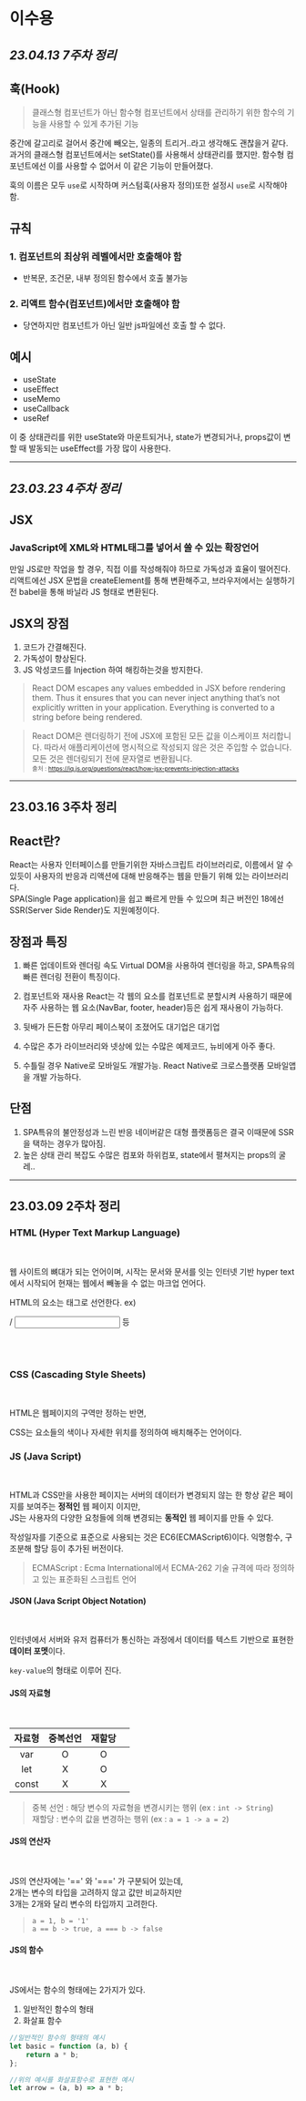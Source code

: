 # **이수용**

## ***23.04.13 7주차 정리***

## 훅(Hook)
>클래스형 컴포넌트가 아닌 함수형 컴포넌트에서 상태를 관리하기 위한 함수의 기능을 사용할 수 있게 추가된 기능

중간에 갈고리로 걸어서 중간에 빼오는, 일종의 트리거..라고 생각해도 괜찮을거 같다. 과거의 클래스형 컴포넌트에서는 setState()를 사용해서 상태관리를 했지만. 함수형 컴포넌트에선 이를 사용할 수 없어서 이 같은 기능이 만들어졌다.  
  
훅의 이름은 모두 `use`로 시작하며 
커스텀훅(사용자 정의)또한 설정시 `use`로 시작해야 함.

## **규칙**

### 1. 컴포넌트의 최상위 레벨에서만 호출해야 함
- 반복문, 조건문, 내부 정의된 함수에서 호출 불가능
### 2. 리액트 함수(컴포넌트)에서만 호출해야 함
- 당연하지만 컴포넌트가 아닌 일반 js파일에선 호출 할 수 없다.

## **예시**
- useState
- useEffect
- useMemo
- useCallback
- useRef  

이 중 상태관리를 위한 useState와 마운트되거나, state가 변경되거나, props값이 변할 때 발동되는 useEffect를 가장 많이 사용한다. 


<hr/>

## ***23.03.23 4주차 정리***

## **JSX**
### JavaScript에 XML와 HTML태그를 넣어서 쓸 수 있는 확장언어

만일 JS로만 작업을 할 경우, 직접 이를 작성해줘야 하므로 가독성과 효율이 떨어진다.  
리액트에선 JSX 문법을 createElement를 통해 변환해주고, 브라우저에서는 실행하기전 babel을 통해 바닐라 JS  형태로 변환된다.  

 ## **JSX의 장점** 
1. 코드가 간결해진다. 
2. 가독성이 향상된다.
3. JS 악성코드를 Injection 하여 해킹하는것을 방지한다.

> React DOM escapes any values embedded in JSX before rendering them. Thus it ensures that you can never inject anything that’s not explicitly written in your application. Everything is converted to a string before being rendered.  

>React DOM은 렌더링하기 전에 JSX에 포함된 모든 값을 이스케이프 처리합니다. 따라서 애플리케이션에 명시적으로 작성되지 않은 것은 주입할 수 없습니다. 모든 것은 렌더링되기 전에 문자열로 변환됩니다.  
<span style="font-size:75%">출처 : https://iq.js.org/questions/react/how-jsx-prevents-injection-attacks</span>

 

<hr/>

## 23.03.16 3주차 정리

## React란?

React는 사용자 인터페이스를 만들기위한 자바스크립트 라이브러리로, 이름에서 알 수 있듯이 사용자의 반응과 리액션에 대해 반응해주는 웹을 만들기 위해 있는 라이브러리다.  
SPA(Single Page application)을 쉽고 빠르게 만들 수 있으며 최근 버전인 18에선 SSR(Server Side Render)도 지원예정이다.

## 장점과 특징
1. 빠른 업데이트와 렌더링 속도
Virtual DOM을 사용하여 렌더링을 하고, SPA특유의 빠른 렌더링 전환이 특징이다.

2. 컴포넌트와 재사용
React는 각 웹의 요소를 컴포넌트로 분할시켜 사용하기 때문에 자주 사용하는 웹 요소(NavBar, footer, header)등은 쉽게 재사용이 가능하다.

3. 뒷배가 든든함
아무리 페이스북이 조졌어도 대기업은 대기업

4. 수많은 추가 라이브러리와 넷상에 있는 수많은 예제코드, 뉴비에게 아주 좋다.

5. 수틀릴 경우 Native로 모바일도 개발가능.
React Native로 크로스플랫폼 모바일앱을 개발 가능하다.

## 단점
1. SPA특유의 불안정성과 느린 반응
네이버같은 대형 플랫폼등은 결국 이때문에 SSR을 택하는 경우가 많아짐.
2. 높은 상태 관리 복잡도
수많은 컴포와 하위컴포, state에서 펼쳐지는 props의 굴레..


<hr/>

## 23.03.09 2주차 정리

### HTML (Hyper Text Markup Language)
<br/>

웹 사이트의 뼈대가 되는 언어이며, 시작는 문서와 문서를 잇는 인터넷 기반 hyper text에서 시작되어 현재는 웹에서 빼놓을 수 없는 마크업 언어다. <br/>

HTML의 요소는 태그로 선언한다. ex) <div> / <input> 등 <br/><br/>

<br/>

### CSS (Cascading Style Sheets)
<br/>

HTML은 웹페이지의 구역만 정하는 반면, <br/>

CSS는 요소들의 색이나 자세한 위치를 정의하여 배치해주는 언어이다. <br/>

### JS (Java Script)
<br/>

HTML과 CSS만을 사용한 페이지는 서버의 데이터가 변경되지 않는 한 항상 같은 페이지를 보여주는 **정적인** 웹 페이지 이지만, <br/>
JS는 사용자의 다양한 요청들에 의해 변경되는 **동적인** 웹 페이지를 만들 수 있다.

작성일자를 기준으로 표준으로 사용되는 것은 EC6(ECMAScript6)이다. 익명함수, 구조분해 할당 등이 추가된 버전이다.<br/>

> ECMAScript : Ecma International에서 ECMA-262 기술 규격에 따라 정의하고 있는 표준화된 스크립트 언어 <br/>

#### JSON (Java Script Object Notation)
<br/>

인터넷에서 서버와 유저 컴퓨터가 통신하는 과정에서 데이터를 텍스트 기반으로 표현한 **데이터 포멧**이다. <br/>

`key-value`의 형태로 이루어 진다. <br/>

#### JS의 자료형
<br/>

|자료형|중복선언|재할당| <br/>
|:-:|:-:|:-:|:-:|
|var|O|O|
|let|X|O|
|const|X|X| <br/>

> 중복 선언 : 해당 변수의 자료형을 변경시키는 행위 (ex : `int -> String`)<br/>
재할당 : 변수의 값을 변경하는 행위 (ex : `a = 1 -> a = 2`) <br/>

#### JS의 연산자
<br/>

JS의 연산자에는 '==' 와 '===' 가 구분되어 있는데, <br/>
2개는 변수의 타입을 고려하지 않고 값만 비교하지만 <br/>
3개는 2개와 달리 변수의 타입까지 고려한다. <br/>

>`a = 1, b = '1'` <br/>
`a == b -> true, a === b -> false`

#### JS의 함수
<br/>

JS에서는 함수의 형태에는 2가지가 있다. <br/>

1. 일반적인 함수의 형태 <br/>
2. 화살표 함수 <br/>

``` JavaScript
//일반적인 함수의 형태의 예시
let basic = function (a, b) {
    return a * b;
};

//위의 예시를 화살표함수로 표현한 예시
let arrow = (a, b) => a * b;
```
